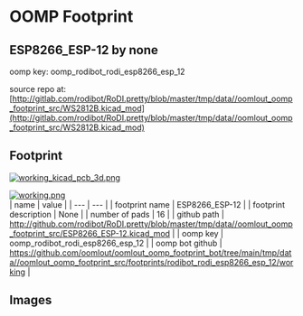 # OOMP Footprint  
## ESP8266_ESP-12  by none  
  
oomp key: oomp_rodibot_rodi_esp8266_esp_12  
  
source repo at: [http://gitlab.com/rodibot/RoDI.pretty/blob/master/tmp/data//oomlout_oomp_footprint_src/WS2812B.kicad_mod](http://gitlab.com/rodibot/RoDI.pretty/blob/master/tmp/data//oomlout_oomp_footprint_src/WS2812B.kicad_mod)  
## Footprint  
  
[![working_kicad_pcb_3d.png](working_kicad_pcb_3d_600.png)](working_kicad_pcb_3d.png)  
  
[![working.png](working_600.png)](working.png)  
| name | value | 
| --- | --- | 
| footprint name | ESP8266_ESP-12 | 
| footprint description | None | 
| number of pads | 16 | 
| github path | http://github.com/rodibot/RoDI.pretty/blob/master/tmp/data//oomlout_oomp_footprint_src/ESP8266_ESP-12.kicad_mod | 
| oomp key | oomp_rodibot_rodi_esp8266_esp_12 | 
| oomp bot github | https://github.com/oomlout/oomlout_oomp_footprint_bot/tree/main/tmp/data//oomlout_oomp_footprint_src/footprints/rodibot_rodi_esp8266_esp_12/working | 
## Images  
